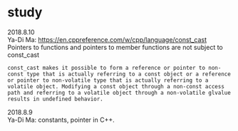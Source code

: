 # study
  2018.8.10 <br>
Ya-Di Ma:  https://en.cppreference.com/w/cpp/language/const_cast <br>
    Pointers to functions and pointers to member functions are not subject to const_cast

    const_cast makes it possible to form a reference or pointer to non-const type that is actually referring to a const object or a reference or pointer to non-volatile type that is actually referring to a volatile object. Modifying a const object through a non-const access path and referring to a volatile object through a non-volatile glvalue results in undefined behavior.
  2018.8.9 <br>
Ya-Di Ma: constants, pointer in C++.
